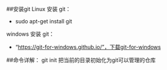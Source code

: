 ##安装git
Linux 安装 git：  
* sudo apt-get install git

windows 安装 git：  
* “https://git-for-windows.github.io/”，下载git-for-windows

##命令详解：
git init  把当前的目录初始化为git可以管理的仓库